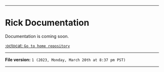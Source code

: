 
***

# Rick Documentation

Documentation is coming soon.

[:octocat: `Go to home repository`](https://github.com/seanpm2001/Rick/)

***

**File version:** `1 (2023, Monday, March 20th at 8:37 pm PST)`

***

